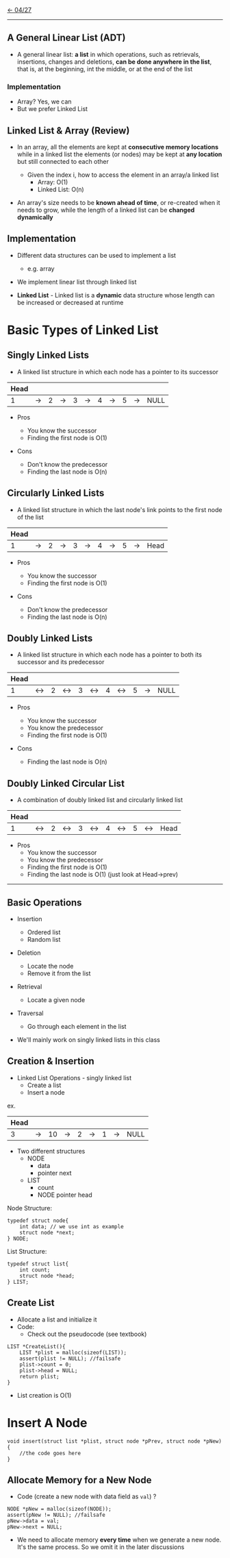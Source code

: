 [\<- 04/27](04-27.md)

---

## A General Linear List (ADT)

- A general linear list: **a list** in which operations, such as retrievals, insertions, changes and deletions, **can be done anywhere in the list**, that is, at the beginning, int the middle, or at the end of the list

### Implementation

- Array? Yes, we can
- But we prefer Linked List

## Linked List & Array (Review)

- In an array, all the elements are kept at **consecutive memory locations** while in a linked list the elements (or nodes) may be kept at **any location** but still connected to each other
	- Given the index i, how to access the element in an array/a linked list
		- Array: O(1)
		- Linked List: O(n)

- An array's size needs to be **known ahead of time**, or re-created when it needs to grow, while the length of a linked list can be **changed dynamically**

## Implementation

- Different data structures can be used to implement a list
	- e.g. array
- We implement linear list through linked list

- **Linked List** - Linked list is a **dynamic** data structure whose length can be increased or decreased at runtime

# Basic Types of Linked List

## Singly Linked Lists

- A linked list structure in which each node has a pointer to its successor

|Head |    | |    | |    | |    | |    |    |
|-|----|-|----|-|----|-|----|-|----|----|
|1| -> |2| -> |3| -> |4| -> |5| -> |NULL|

- Pros
	- You know the successor
	- Finding the first node is O(1)

- Cons
	- Don't know the predecessor
	- Finding the last node is O(n)

## Circularly Linked Lists

- A linked list structure in which the last node's link points to the first node of the list

|Head |    | |    | |    | |    | |    |    |
|-|----|-|----|-|----|-|----|-|----|----|
|1| -> |2| -> |3| -> |4| -> |5| -> |Head|

- Pros
	- You know the successor
	- Finding the first node is O(1)

- Cons
	- Don't know the predecessor
	- Finding the last node is O(n)

## Doubly Linked Lists

- A linked list structure in which each node has a pointer to both its successor and its predecessor

|Head |    | |    | |    | |    | |    |    |
|-|----|-|----|-|----|-|----|-|----|----|
|1| <-> |2| <-> |3| <-> |4| <-> |5| -> |NULL|

- Pros
	- You know the successor
	- You know the predecessor
	- Finding the first node is O(1)

- Cons
	- Finding the last node is O(n)

## Doubly Linked Circular List

- A combination of doubly linked list and circularly linked list

|Head |    | |    | |    | |    | |    |    |
|-|----|-|----|-|----|-|----|-|----|----|
|1| <-> |2| <-> |3| <-> |4| <-> |5| <-> |Head|

- Pros
	- You know the successor
	- You know the predecessor
	- Finding the first node is O(1)
	- Finding the last node is O(1) (just look at Head-\>prev)

---

## Basic Operations

- Insertion
	- Ordered list
	- Random list

- Deletion
	- Locate the node
	- Remove it from the list

- Retrieval
	- Locate a given node

- Traversal
	- Go through each element in the list

- We'll mainly work on singly linked lists in this class

## Creation & Insertion

- Linked List Operations - singly linked list
	- Create a list
	- Insert a node

ex.

|Head |    | |    | |    | |    | |
|-|----|-|----|-|----|-|----|-|
|3| -> |10| -> |2| -> |1| -> |NULL|

- Two different structures
	- NODE
		- data
		- pointer next
	- LIST
		- count
		- NODE pointer head

Node Structure:
```
typedef struct node{
	int data; // we use int as example
	struct node *next;
} NODE;
```

List Structure:
```
typedef struct list{
	int count;
	struct node *head;
} LIST;
```

## Create List

- Allocate a list and initialize it
- Code:
	- Check out the pseudocode (see textbook)

```
LIST *CreateList(){
	LIST *plist = malloc(sizeof(LIST));
	assert(plist != NULL); //failsafe
	plist->count = 0;
	plist->head = NULL;
	return plist;
}
```

- List creation is O(1)

# Insert A Node

```
void insert(struct list *plist, struct node *pPrev, struct node *pNew){
	//the code goes here
}
```

## Allocate Memory for a New Node

- Code (create a new node with data field as `val`) ?

```
NODE *pNew = malloc(sizeof(NODE));
assert(pNew != NULL); //failsafe
pNew->data = val;
pNew->next = NULL;
```

- We need to allocate memory **every time** when we generate a new node. It's the same process. So we omit it in the later discussions
